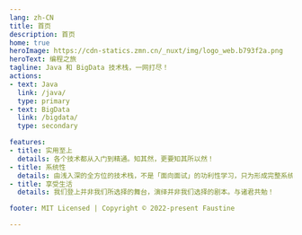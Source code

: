 ```yaml
---
lang: zh-CN
title: 首页
description: 首页
home: true
heroImage: https://cdn-statics.zmn.cn/_nuxt/img/logo_web.b793f2a.png
heroText: 编程之旅
tagline: Java 和 BigData 技术栈，一网打尽！
actions:
- text: Java
  link: /java/
  type: primary
- text: BigData
  link: /bigdata/
  type: secondary

features:
- title: 实用至上
  details: 各个技术都从入门到精通。知其然，更要知其所以然！
- title: 系统性
  details: 由浅入深的全方位的技术栈，不是「面向面试」的功利性学习，只为形成完整系统的知识脉络框架。
- title: 享受生活
  details: 我们登上并非我们所选择的舞台，演绎并非我们选择的剧本。与诸君共勉！

footer: MIT Licensed | Copyright © 2022-present Faustine

---
```




